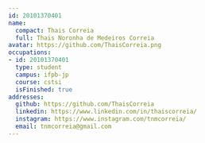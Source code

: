 ```yaml
---
id: 20101370401
name:
  compact: Thais Correia
  full: Thais Noronha de Medeiros Correia
avatar: https://github.com/ThaisCorreia.png
occupations:
- id: 20101370401
  type: student
  campus: ifpb-jp
  course: cstsi
  isFinished: true
addresses:
  github: https://github.com/ThaisCorreia
  linkedin: https://www.linkedin.com/in/thaiscorreia/
  instagram: https://www.instagram.com/tnmcorreia/
  email: tnmcorreia@gmail.com
---
```

